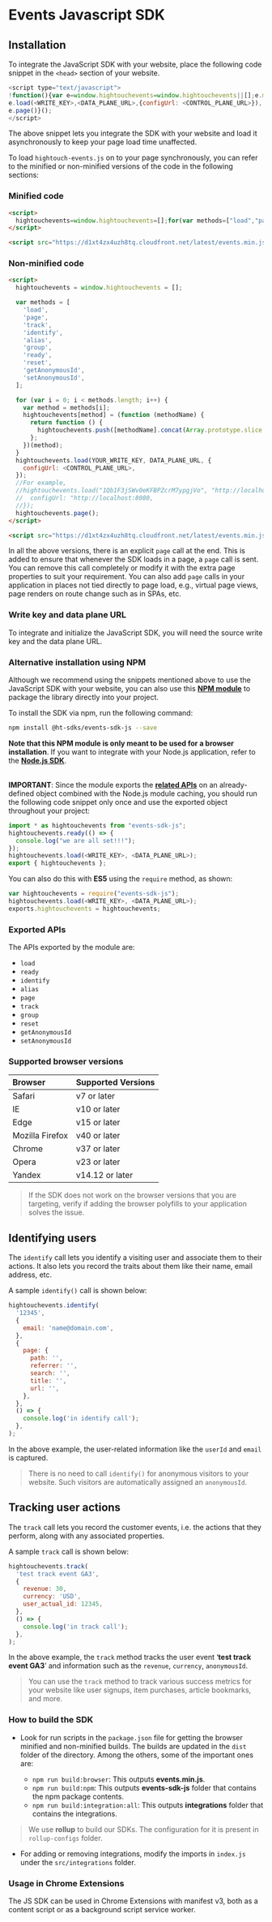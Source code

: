 # Events Javascript SDK

## Installation

To integrate the JavaScript SDK with your website, place the following code snippet in the `<head>` section of your website.

```javascript
<script type="text/javascript">
!function(){var e=window.hightouchevents=window.hightouchevents||[];e.methods=["load","page","track","identify","alias","group","ready","reset","getAnonymousId","setAnonymousId"],e.factory=function(t){return function(){e.push([t].concat(Array.prototype.slice.call(arguments)))}};for(var t=0;t<e.methods.length;t++){var r=e.methods[t];e[r]=e.factory(r)}e.loadJS=function(e,t){var r=document.createElement("script");r.type="text/javascript",r.async=!0,r.src="https://d1xt4zx4uzh8tq.cloudfront.net/latest/events.min.js";var a=document.getElementsByTagName("script")[0];a.parentNode.insertBefore(r,a)},e.loadJS(),
e.load(<WRITE_KEY>,<DATA_PLANE_URL>,{configUrl: <CONTROL_PLANE_URL>}),
e.page()}();
</script>
```

The above snippet lets you integrate the SDK with your website and load it asynchronously to keep your page load time unaffected.

To load `hightouch-events.js` on to your page synchronously, you can refer to the minified or non-minified versions of the code in the following sections:

### Minified code

```html
<script>
  hightouchevents=window.hightouchevents=[];for(var methods=["load","page","track","identify","alias","group","ready","reset","getAnonymousId","setAnonymousId"],i=0;i<methods.length;i++){var method=methods[i];hightouchevents[method]=function(a){return function(){hightouchevents.push([a].concat(Array.prototype.slice.call(arguments)))}}(method)}hightouchevents.load(<WRITE_KEY>,<DATA_PLANE_URL>, {configUrl: <CONTROL_PLANE_URL>}),hightouchevents.page();
</script>

<script src="https://d1xt4zx4uzh8tq.cloudfront.net/latest/events.min.js"></script>
```

### Non-minified code

```html
<script>
  hightouchevents = window.hightouchevents = [];

  var methods = [
    'load',
    'page',
    'track',
    'identify',
    'alias',
    'group',
    'ready',
    'reset',
    'getAnonymousId',
    'setAnonymousId',
  ];

  for (var i = 0; i < methods.length; i++) {
    var method = methods[i];
    hightouchevents[method] = (function (methodName) {
      return function () {
        hightouchevents.push([methodName].concat(Array.prototype.slice.call(arguments)));
      };
    })(method);
  }
  hightouchevents.load(YOUR_WRITE_KEY, DATA_PLANE_URL, {
    configUrl: <CONTROL_PLANE_URL>,
  });
  //For example,
  //hightouchevents.load("1Qb1F3jSWv0eKFBPZcrM7ypgjVo", "http://localhost:8080", {
  //  configUrl: "http://localhost:8080,
  //});
  hightouchevents.page();
</script>

<script src="https://d1xt4zx4uzh8tq.cloudfront.net/latest/events.min.js"></script>
```

In all the above versions, there is an explicit `page` call at the end. This is added to ensure that whenever the SDK loads in a page, a `page` call is sent. You can remove this call completely or modify it with the extra page properties to suit your requirement. You can also add `page` calls in your application in places not tied directly to page load, e.g., virtual page views, page renders on route change such as in SPAs, etc.

### Write key and data plane URL

To integrate and initialize the JavaScript SDK, you will need the source write key and the data plane URL.

### Alternative installation using NPM

Although we recommend using the snippets mentioned above to use the JavaScript SDK with your website, you can also use this [**NPM module**](https://www.npmjs.com/package/@ht-sdks/events-sdk-js) to package the library directly into your project.

To install the SDK via npm, run the following command:

```bash
npm install @ht-sdks/events-sdk-js --save
```

**Note that this NPM module is only meant to be used for a browser installation**. If you want to integrate with your Node.js application, refer to the [**Node.js SDK**](https://github.com/ht-sdks/events-sdk-node).
<br><br>

**IMPORTANT**: Since the module exports the [**related APIs**](#exported-apis) on an already-defined object combined with the Node.js module caching, you should run the following code snippet only once and use the exported object throughout your project:

```javascript
import * as hightouchevents from "events-sdk-js";
hightouchevents.ready(() => {
  console.log("we are all set!!!");
});
hightouchevents.load(<WRITE_KEY>, <DATA_PLANE_URL>);
export { hightouchevents };
```

You can also do this with **ES5** using the `require` method, as shown:

```javascript
var hightouchevents = require("events-sdk-js");
hightouchevents.load(<WRITE_KEY>, <DATA_PLANE_URL>);
exports.hightouchevents = hightouchevents;
```

### Exported APIs

The APIs exported by the module are:

- `load`
- `ready`
- `identify`
- `alias`
- `page`
- `track`
- `group`
- `reset`
- `getAnonymousId`
- `setAnonymousId`

### Supported browser versions

| **Browser**     | **Supported Versions** |
| :-------------- | :--------------------- |
| Safari          | v7 or later            |
| IE              | v10 or later           |
| Edge            | v15 or later           |
| Mozilla Firefox | v40 or later           |
| Chrome          | v37 or later           |
| Opera           | v23 or later           |
| Yandex          | v14.12 or later        |

> If the SDK does not work on the browser versions that you are targeting, verify if adding the browser polyfills to your application solves the issue.

## Identifying users

The `identify` call lets you identify a visiting user and associate them to their actions. It also lets you record the traits about them like their name, email address, etc.

A sample `identify()` call is shown below:

```javascript
hightouchevents.identify(
  '12345',
  {
    email: 'name@domain.com',
  },
  {
    page: {
      path: '',
      referrer: '',
      search: '',
      title: '',
      url: '',
    },
  },
  () => {
    console.log('in identify call');
  },
);
```

In the above example, the user-related information like the `userId` and `email` is captured.

> There is no need to call `identify()` for anonymous visitors to your website. Such visitors are automatically assigned an `anonymousId`.

## Tracking user actions

The `track` call lets you record the customer events, i.e. the actions that they perform, along with any associated properties.

A sample `track` call is shown below:

```javascript
hightouchevents.track(
  'test track event GA3',
  {
    revenue: 30,
    currency: 'USD',
    user_actual_id: 12345,
  },
  () => {
    console.log('in track call');
  },
);
```

In the above example, the `track` method tracks the user event ‘**test track event GA3**’ and information such as the `revenue`, `currency`, `anonymousId`.

> You can use the `track` method to track various success metrics for your website like user signups, item purchases, article bookmarks, and more.

### How to build the SDK

- Look for run scripts in the `package.json` file for getting the browser minified and non-minified builds. The builds are updated in the `dist` folder of the directory. Among the others, some of the important ones are:

  - `npm run build:browser`: This outputs **events.min.js**.
  - `npm run build:npm`: This outputs **events-sdk-js** folder that contains the npm package contents.
  - `npm run build:integration:all`: This outputs **integrations** folder that contains the integrations.

> We use **rollup** to build our SDKs. The configuration for it is present in `rollup-configs` folder.

- For adding or removing integrations, modify the imports in `index.js` under the `src/integrations` folder.

### Usage in Chrome Extensions

The JS SDK can be used in Chrome Extensions with manifest v3, both as a content script or as a background script service worker.
